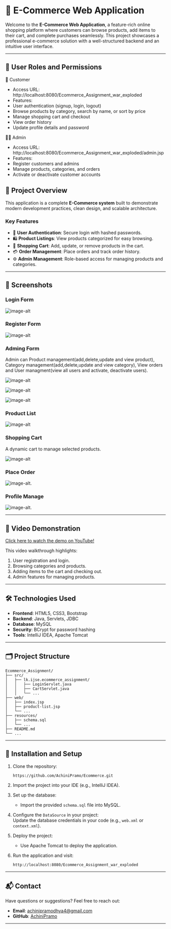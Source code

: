# 🌟 E-Commerce Web Application

Welcome to the **E-Commerce Web Application**, a feature-rich online shopping platform where customers can browse products, add items to their cart, and complete purchases seamlessly. This project showcases a professional e-commerce solution with a well-structured backend and an intuitive user interface.

---
## 🔑 User Roles and Permissions

👤 Customer
- Access URL:  http://localhost:8080/Ecommerce_Assignment_war_exploded
- Features:
- User authentication (signup, login, logout)
- Browse products by category, search by name, or sort by price
- Manage shopping cart and checkout
- View order history
- Update profile details and password

👨‍💼 Admin
- Access URL: http://localhost:8080/Ecommerce_Assignment_war_exploded/admin.jsp
- Features:
- Register customers and admins
- Manage products, categories, and orders
- Activate or deactivate customer accounts

## 🚀 Project Overview  

This application is a complete **E-Commerce system** built to demonstrate modern development practices, clean design, and scalable architecture.  

### **Key Features**  
- 👤 **User Authentication**: Secure login with hashed passwords.  
- 🛍️ **Product Listings**: View products categorized for easy browsing.  
- 🛒 **Shopping Cart**: Add, update, or remove products in the cart.  
- 💳 **Order Management**: Place orders and track order history.  
- ⚙️ **Admin Management**: Role-based access for managing products and categories.  

---

## 📸 Screenshots  

### **Login Form**  
![image-alt](https://github.com/AchiniPramo/Ecommerce/blob/e3fc43e883efa6522a30bbd1b0beaa8d48d49583/Login1.PNG)

### **Register Form**   
![image-alt](https://github.com/AchiniPramo/Ecommerce/blob/2d6789206c7ae5ef8f5ee76596f9292ad0f158a5/Register1.PNG)  

### **Adming Form**   
Admin can Product management(add,delete,update and view product), Category management(add,delete,update and view category), View orders and User managment(view all users and activate, deactivate users).

![image-alt](https://github.com/AchiniPramo/Ecommerce/blob/f7197fce7042b88617221419a7c10c60eed2654c/Capture4.PNG)

![image-alt](https://github.com/AchiniPramo/Ecommerce/blob/ecd604d971a94e7d51a4ff6c6fa6393855fecfc4/UserManagement1.PNG)

![image-alt](https://github.com/AchiniPramo/Ecommerce/blob/ecd604d971a94e7d51a4ff6c6fa6393855fecfc4/CategoryManagement.PNG)

### **Product List**  
![image-alt](https://github.com/AchiniPramo/Ecommerce/blob/87225c71063001c4b5da80680dda5eb1766c1cd0/productList.PNG)

### **Shopping Cart**  
 A dynamic cart to manage selected products.

![image-alt](https://github.com/AchiniPramo/Ecommerce/blob/3d60310fcc2db0a0104d6402244bb446879e90af/ShopingCart.PNG)  

### **Place Order**  
![image-alt](https://github.com/AchiniPramo/Ecommerce/blob/0d4200ed9096c6692c5f903cd3862ed656406613/PlaceOrder.PNG).

### **Profile Manage** 
![image-alt](https://github.com/AchiniPramo/Ecommerce/blob/0e60277b1a5105af50ae8a17f53940cce9b30a2a/ProfileManage.PNG).

---

## 🎥 Video Demonstration  

[Click here to watch the demo on YouTube!](https://youtu.be/tNaiAbQ-0lM?si=fbkxnwc18jNsgLKm)  

This video walkthrough highlights:  
1. User registration and login.  
2. Browsing categories and products.  
3. Adding items to the cart and checking out.  
4. Admin features for managing products.  

---

## 🛠️ Technologies Used  

- **Frontend**: HTML5, CSS3, Bootstrap  
- **Backend**: Java, Servlets, JDBC  
- **Database**: MySQL  
- **Security**: BCrypt for password hashing  
- **Tools**: IntelliJ IDEA, Apache Tomcat  

---

## 🗂️ Project Structure  

```
Ecommerce_Assignment/
├── src/
│   ├── lk.ijse.ecommerce_assignment/
│   │   ├── LoginServlet.java
│   │   ├── CartServlet.java
│   │   └── ...
├── web/
│   ├── index.jsp
│   ├── product-list.jsp
│   └── ...
├── resources/
│   ├── schema.sql
│   └── ...
├── README.md
└── ...
```

---

## 📝 Installation and Setup  

1. Clone the repository:  
   ```bash
   https://github.com/AchiniPramo/Ecommerce.git
   ```

2. Import the project into your IDE (e.g., IntelliJ IDEA).  

3. Set up the database:  
   - Import the provided `schema.sql` file into MySQL.  

4. Configure the `DataSource` in your project:  
   Update the database credentials in your code (e.g., `web.xml` or `context.xml`).  

5. Deploy the project:  
   - Use Apache Tomcat to deploy the application.  

6. Run the application and visit:  
   ```
   http://localhost:8080/Ecommerce_Assignment_war_exploded
   ```
---

## 📬 Contact  

Have questions or suggestions? Feel free to reach out:  
- **Email**: achinipramodhya4@gmail.com  
- **GitHub**: [AchiniPramo](https://github.com/AchiniPramo)  

---
